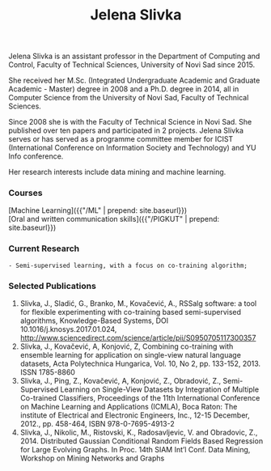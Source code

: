 ﻿---
layout: faculty
title: Jelena Slivka
collection: faculty
path: JelenaSlivka
name: JelenaSlivka
zvanje: assistant
email: s l i v k a j e   at   uns.ac.rs
phone: +381214852423
office: Jugodrvo 212
photo: JelenaSlivka.jpg

github: https://github.com/slivkaje/
linkedin:  https://www.linkedin.com/in/jelena-slivka-a9b80a6  
researchgate: https://www.researchgate.net/profile/Jelena_Slivka  
scholar: https://scholar.google.com/citations?user=KxdzoUMAAAAJ&hl=en
 
---

Jelena Slivka is an assistant professor in the Department of Computing and Control, Faculty of Technical Sciences, University of Novi Sad since 2015.

She received her M.Sc. (Integrated Undergraduate Academic and Graduate Academic - Master) degree in 2008 and a Ph.D. degree in 2014, all in Computer Science from the University of Novi Sad, Faculty of Technical Sciences.

Since 2008 she is with the Faculty of Technical Science in Novi Sad. She published over ten papers and participated in 2 projects. Jelena Slivka serves or has served as a programme committee member for ICIST (International Conference on Information Society and Technology) and YU Info conference.

Her research interests include data mining and machine learning.

### Courses

[Machine Learning]({{"/ML" | prepend: site.baseurl}})   
[Oral and written communication skills]({{"/PIGKUT" | prepend: site.baseurl}})   

### Current Research
    - Semi-supervised learning, with a focus on co-training algorithm;

### Selected Publications

1. Slivka, J., Sladić, G., Branko, M., Kovačević, A.,  RSSalg software: a tool for flexible experimenting with co-training based semi-supervised algorithms, Knowledge-Based Systems, DOI 10.1016/j.knosys.2017.01.024, http://www.sciencedirect.com/science/article/pii/S0950705117300357  
2. Slivka, J., Kovačević, A, Konjović, Z,  Combining co-training with ensemble learning for application on single-view natural language datasets, Acta Polytechnica Hungarica, Vol. 10, No 2, pp. 133-152, 2013. ISSN 1785-8860
3. Slivka, J., Ping, Z., Kovačević, A, Konjović, Z., Obradović, Z., Semi-Supervised Learning on Single-View Datasets by Integration of Multiple Co-trained Classifiers, Proceedings of the 11th International Conference on Machine Learning and Applications (ICMLA), Boca Raton: The institute of Electrical and Electronic Engineers, Inc., 12-15 December, 2012., pp. 458-464, ISBN 978-0-7695-4913-2
4. Slivka, J., Nikolic, M., Ristovski, K., Radosavljevic, V. and Obradovic, Z., 2014. Distributed Gaussian Conditional Random Fields Based Regression for Large Evolving Graphs. In Proc. 14th SIAM Int’l Conf. Data Mining, Workshop on Mining Networks and Graphs